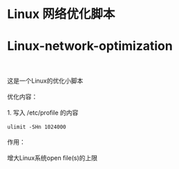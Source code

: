 # Linux 网络优化脚本
# Linux-network-optimization
<br />
<br />
这是一个Linux的优化小脚本
<br />
<br />
优化内容：
<br />
<br />
1. 写入 /etc/profile 的内容
<br />
<br />
<code>ulimit -SHn 1024000</code>
<br />
<br />
作用：
<br />
<br />
增大Linux系统open file(s)的上限
<br />
<br />
<br />
<br />
<br />
<br />
<br />
<br />
<br />
<br />
<br />
<br />
